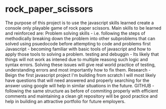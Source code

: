 # rock_paper_scissors
The purpose of this project is to use the javascript skills learned create a console only playable game of rock paper scissors.
Main skills to be learned and reinforced are:
Problem solving skills - i.e. following the steps of methodically breaking down the problem into other subproblems that can solved using psuedocode before attempting to code and problems first
Javascript - becoming familiar with basic tools of javascript and how to apply those tools to solving a problem.
testing and debuggin - Its likely that things will not work as intened due to multiple reasong such logic and syntax errors. Solving these issues will give real world practice of testing, understanding errors and most importantly how to fix them.
Research - Beign the first javascript project I'm building from scratch I will most likely have questions that will need answered and properly searching for the answer using google will help in similar situations in the future.
GITHUB - following the same structure as before of commiting properly with efficient comments and maintaining a clean git repository will be good practice and help in building an attractive portfolio for future employers.